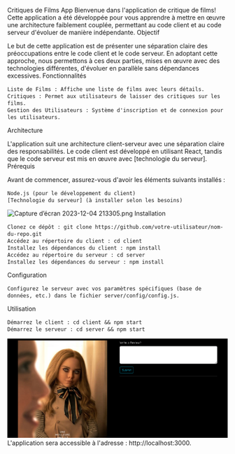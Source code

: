 Critiques de Films App
Bienvenue dans l'application de critique de films! Cette application a été développée pour vous apprendre à mettre en œuvre une architecture faiblement couplée, permettant au code client et au code serveur d'évoluer de manière indépendante.
Objectif

Le but de cette application est de présenter une séparation claire des préoccupations entre le code client et le code serveur. En adoptant cette approche, nous permettons à ces deux parties, mises en œuvre avec des technologies différentes, d'évoluer en parallèle sans dépendances excessives.
Fonctionnalités

    Liste de Films : Affiche une liste de films avec leurs détails.
    Critiques : Permet aux utilisateurs de laisser des critiques sur les films.
    Gestion des Utilisateurs : Système d'inscription et de connexion pour les utilisateurs.

Architecture

L'application suit une architecture client-serveur avec une séparation claire des responsabilités. Le code client est développé en utilisant React, tandis que le code serveur est mis en œuvre avec [technologie du serveur].
Prérequis

Avant de commencer, assurez-vous d'avoir les éléments suivants installés :

    Node.js (pour le développement du client)
    [Technologie du serveur] (à installer selon les besoins)
![Capture d’écran 2023-12-04 213305.png](src%2Fmain%2Fresources%2Fimg%2FCapture%20d%92%E9cran%202023-12-04%20213305.png)
Installation

    Clonez ce dépôt : git clone https://github.com/votre-utilisateur/nom-du-repo.git
    Accédez au répertoire du client : cd client
    Installez les dépendances du client : npm install
    Accédez au répertoire du serveur : cd server
    Installez les dépendances du serveur : npm install

Configuration

    Configurez le serveur avec vos paramètres spécifiques (base de données, etc.) dans le fichier server/config/config.js.

Utilisation

    Démarrez le client : cd client && npm start
    Démarrez le serveur : cd server && npm start
![Screenshot 2023-12-04 at 21-34-21 React App.png](src%2Fmain%2Fresources%2Fimg%2FScreenshot%202023-12-04%20at%2021-34-21%20React%20App.png)
L'application sera accessible à l'adresse : http://localhost:3000.